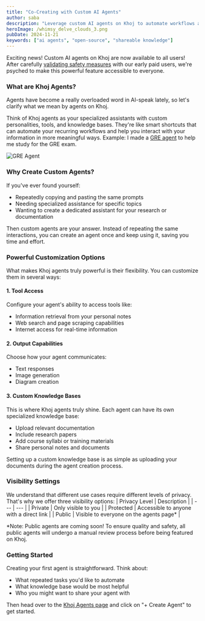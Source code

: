 ```yaml
---
title: "Co-Creating with Custom AI Agents"
author: saba
description: "Leverage custom AI agents on Khoj to automate workflows and share knowledge."
heroImage: /whimsy_delve_clouds_3.png
pubDate: 2024-11-21
keywords: ["ai agents", "open-source", "shareable knowledge"]
---
```


Exciting news! Custom AI agents on Khoj are now available to all users! After carefully [validating safety measures](https://blog.khoj.dev/posts/safety-in-agents/) with our early paid users, we're psyched to make this powerful feature accessible to everyone.

### What are Khoj Agents?

Agents have become a really overloaded word in AI-speak lately, so let's clarify what we mean by agents on Khoj.

Think of Khoj agents as your specialized assistants with custom personalities, tools, and knowledge bases. They're like smart shortcuts that can automate your recurring workflows and help you interact with your information in more meaningful ways. Example: I made a [GRE agent](https://app.khoj.dev/agents?agent=gre-prep-826933) to help me study for the GRE exam.

![GRE Agent](/edit_gre_prep.png)

### Why Create Custom Agents?

If you've ever found yourself:
- Repeatedly copying and pasting the same prompts
- Needing specialized assistance for specific topics
- Wanting to create a dedicated assistant for your research or documentation

Then custom agents are your answer. Instead of repeating the same interactions, you can create an agent once and keep using it, saving you time and effort.

### Powerful Customization Options

What makes Khoj agents truly powerful is their flexibility. You can customize them in several ways:

#### 1. Tool Access

Configure your agent's ability to access tools like:
- Information retrieval from your personal notes
- Web search and page scraping capabilities
- Internet access for real-time information

#### 2. Output Capabilities
Choose how your agent communicates:
- Text responses
- Image generation
- Diagram creation

#### 3. Custom Knowledge Bases
This is where Khoj agents truly shine. Each agent can have its own specialized knowledge base:
- Upload relevant documentation
- Include research papers
- Add course syllabi or training materials
- Share personal notes and documents

Setting up a custom knowledge base is as simple as uploading your documents during the agent creation process.

### Visibility Settings

We understand that different use cases require different levels of privacy. That's why we offer three visibility options:
| Privacy Level | Description |
| --- | --- |
| Private | Only visible to you |
| Protected | Accessible to anyone with a direct link |
| Public | Visible to everyone on the agents page* |

*Note: Public agents are coming soon! To ensure quality and safety, all public agents will undergo a manual review process before being featured on Khoj.

### Getting Started

Creating your first agent is straightforward. Think about:
- What repeated tasks you'd like to automate
- What knowledge base would be most helpful
- Who you might want to share your agent with

Then head over to the [Khoj Agents page](https://app.khoj.dev/agents) and click on "+ Create Agent" to get started.